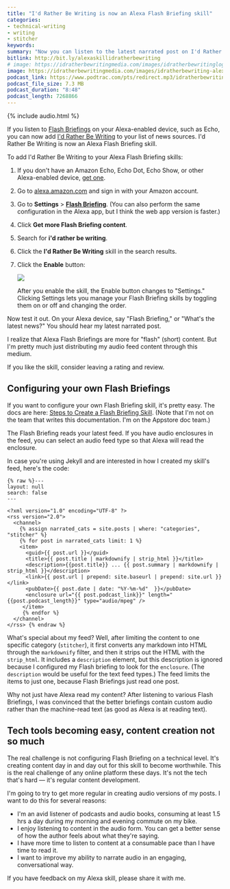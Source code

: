 ```yaml
---
title: "I'd Rather Be Writing is now an Alexa Flash Briefing skill"
categories:
- technical-writing
- writing
- stitcher
keywords:
summary: "Now you can listen to the latest narrated post on I'd Rather Be Writing as an Alexa Flash Briefing skill. This means you can listen to my audio content through your Echo device."
bitlink: http://bit.ly/alexaskillidratherbewriting
# image: https://idratherbewritingmedia.com/images/idratherbewritinglogo.png
image: https://idratherbewritingmedia.com/images/idratherbewriting-alexa-skill.png
podcast_link: https://www.podtrac.com/pts/redirect.mp3/idratherbewritingmedia.com/podcasts/nowanalexaskill.mp3
podcast_file_size: 7.3 MB
podcast_duration: "8:48"
podcast_length: 7268866
---
```


{% include audio.html %}

If you listen to [Flash Briefings](https://www.amazon.com/gp/help/customer/display.html?nodeId=201601880) on your Alexa-enabled device, such as Echo, you can now add [I'd Rather Be Writing](https://www.amazon.com/gp/product/B07K5THQ3L?ie=UTF8&ref-suffix=ss_rw) to your list of news sources. I'd Rather Be Writing is now an Alexa Flash Briefing skill.

To add I'd Rather Be Writing to your Alexa Flash Briefing skills:

1.  If you don't have an Amazon Echo, Echo Dot, Echo Show, or other Alexa-enabled device, [get one](https://www.amazon.com/s/?ie=UTF8&keywords=alexa+smart+speaker&index=aps&tag=googhydr-20&hvadid=289963801904&hvpos=1t1&hvnetw=g&hvrand=16157887676937380754&hvpone=&hvptwo=&hvqmt=b&hvdev=c&hvdvcmdl=&hvlocint=&hvlocphy=9032151&hvtargid=kwd-302338917741&ref=pd_sl_9ax3fliz0n_b_p38).
2.  Go to [alexa.amazon.com](https://alexa.amazon.com) and sign in with your Amazon account.
3.  Go to **Settings** > [**Flash Briefing**](https://alexa.amazon.com/spa/index.html#settings/flash-briefing). (You can also perform the same configuration in the Alexa app, but I think the web app version is faster.)
4.  Click **Get more Flash Briefing content**.
5.  Search for **i'd rather be writing**.
6.  Click the **I'd Rather Be Writing** skill in the search results.
7.  Click the **Enable** button:

    <a href="https://alexa.amazon.com/spa/index.html#skills/dp/B07K5THQ3L/?ref=skill_dsk_skb_fb_0&qid=1541477623"><img src="https://idratherbewritingmedia.com/images/idratherbewriting-alexa-skill.png"/></a>

    After you enable the skill, the Enable button changes to "Settings." Clicking Settings lets you manage your Flash Briefing skills by toggling them on or off and changing the order.

Now test it out. On your Alexa device, say "Flash Briefing," or "What's the latest news?" You should hear my latest narrated post.

I realize that Alexa Flash Briefings are more for "flash" (short) content. But I'm pretty much just distributing my audio feed content through this medium.

If you like the skill, consider leaving a rating and review.

## Configuring your own Flash Briefings

If you want to configure your own Flash Briefing skill, it's pretty easy. The docs are here: [Steps to Create a Flash Briefing Skill](https://developer.amazon.com/docs/flashbriefing/steps-to-create-a-flash-briefing-skill.html). (Note that I'm not on the team that writes this documentation. I'm on the Appstore doc team.)

The Flash Briefing reads your latest feed. If you have audio enclosures in the feed, you can select an audio feed type so that Alexa will read the enclosure.

In case you're using Jekyll and are interested in how I created my skill's feed, here's the code:

```
{% raw %}---
layout: null
search: false
---

<?xml version="1.0" encoding="UTF-8" ?>
<rss version="2.0">
  <channel>
    {% assign narrated_cats = site.posts | where: "categories", "stitcher" %}
    {% for post in narrated_cats limit: 1 %}
    <item>
      <guid>{{ post.url }}</guid>
      <title>{{ post.title | markdownify | strip_html }}</title>
      <description>{{post.title}} ... {{ post.summary | markdownify | strip_html }}</description>
      <link>{{ post.url | prepend: site.baseurl | prepend: site.url }}</link>
      <pubDate>{{ post.date | date: "%Y-%m-%d"  }}</pubDate>
      <enclosure url="{{ post.podcast_link}}" length="{{post.podcast_length}}" type="audio/mpeg" />
     </item>
     {% endfor %}
  </channel>
</rss> {% endraw %}
```

What's special about my feed? Well, after limiting the content to one specific category (`stitcher`), it first converts any markdown into HTML through the `markdownify` filter, and then it strips out the HTML with the `strip_html`. It includes a `description` element, but this description is ignored because I configured my Flash briefing to look for the `enclosure`. (The `description` would be useful for the text feed types.) The feed limits the items to just one, because Flash Briefings just read one post.

Why not just have Alexa read my content? After listening to various Flash Briefings, I was convinced that the better briefings contain custom audio rather than the machine-read text (as good as Alexa is at reading text).

## Tech tools becoming easy, content creation not so much

The real challenge is not configuring Flash Briefing on a technical level. It's creating content day in and day out for this skill to become worthwhile. This is the real challenge of any online platform these days. It's not the tech that's hard &mdash; it's regular content development.

I'm going to try to get more regular in creating audio versions of my posts. I want to do this for several reasons:

* I'm an avid listener of podcasts and audio books, consuming at least 1.5 hrs a day during my morning and evening commute on my bike.
* I enjoy listening to content in the audio form. You can get a better sense of how the author feels about what they're saying.
* I have more time to listen to content at a consumable pace than I have time to read it.
* I want to improve my ability to narrate audio in an engaging, conversational way.

If you have feedback on my Alexa skill, please share it with me. 
